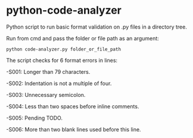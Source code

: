 # python-code-analyzer
 Python script to run basic format validation on .py files in a directory tree.


Run from cmd and pass the folder or file path as an argument:

```python code-analyzer.py folder_or_file_path```


The script checks for 6 format errors in lines:

-S001: Longer than 79 characters.

-S002: Indentation is not a multiple of four.

-S003: Unnecessary semicolon.

-S004: Less than two spaces before inline comments.

-S005: Pending TODO.

-S006: More than two blank lines used before this line.